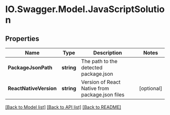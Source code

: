 # IO.Swagger.Model.JavaScriptSolution
## Properties

Name | Type | Description | Notes
------------ | ------------- | ------------- | -------------
**PackageJsonPath** | **string** | The path to the detected package.json | 
**ReactNativeVersion** | **string** | Version of React Native from package.json files | [optional] 

[[Back to Model list]](../README.md#documentation-for-models) [[Back to API list]](../README.md#documentation-for-api-endpoints) [[Back to README]](../README.md)

